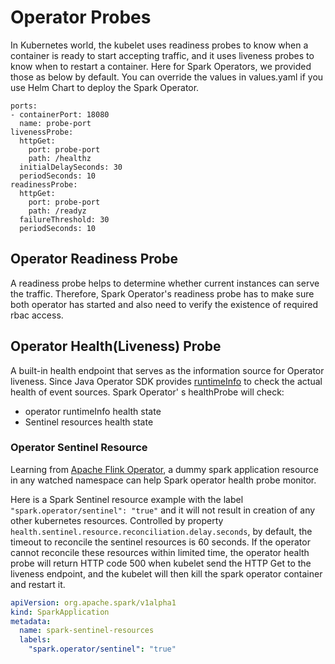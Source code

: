 <!--
Licensed to the Apache Software Foundation (ASF) under one
or more contributor license agreements.  See the NOTICE file
distributed with this work for additional information
regarding copyright ownership.  The ASF licenses this file
to you under the Apache License, Version 2.0 (the
"License"); you may not use this file except in compliance
with the License.  You may obtain a copy of the License at

  http://www.apache.org/licenses/LICENSE-2.0

Unless required by applicable law or agreed to in writing,
software distributed under the License is distributed on an
"AS IS" BASIS, WITHOUT WARRANTIES OR CONDITIONS OF ANY
KIND, either express or implied.  See the License for the
specific language governing permissions and limitations
under the License.
-->

# Operator Probes

In Kubernetes world, the kubelet uses readiness probes to know when a container is ready to
start accepting traffic, and it uses liveness probes to know when to restart a container. Here
for Spark Operators, we provided those as below by default. You can override the values in
values.yaml if you use Helm Chart to deploy the Spark Operator.

```
ports:
- containerPort: 18080
  name: probe-port
livenessProbe:
  httpGet:
    port: probe-port
    path: /healthz
  initialDelaySeconds: 30
  periodSeconds: 10
readinessProbe:
  httpGet:
    port: probe-port
    path: /readyz
  failureThreshold: 30
  periodSeconds: 10
```

## Operator Readiness Probe

A readiness probe helps to determine whether current instances can serve the traffic.
Therefore, Spark Operator's readiness probe has to make sure both operator has started and also
need to verify the existence of required rbac access.

## Operator Health(Liveness) Probe

A built-in health endpoint that serves as the information source for Operator liveness. Since
Java Operator SDK provides [runtimeInfo](https://javaoperatorsdk.io/docs/features#runtime-info)
to check the actual health of event sources. Spark Operator' s healthProbe will check:

* operator runtimeInfo health state
* Sentinel resources health state

### Operator Sentinel Resource

Learning
from [Apache Flink Operator](https://nightlies.apache.org/flink/flink-kubernetes-operator-docs-main/docs/operations/health/#canary-resources),
a dummy spark application resource in any watched namespace can help Spark operator health
probe monitor.

Here is a Spark Sentinel resource example with the label `"spark.operator/sentinel": "true"`
and it will not result in creation of any other kubernetes resources. Controlled by
property `health.sentinel.resource.reconciliation.delay.seconds`, by default, the timeout to
reconcile the sentinel resources is 60 seconds. If the operator cannot reconcile these
resources within limited time, the operator health probe will return HTTP code 500 when kubelet
send the HTTP Get to the liveness endpoint, and the
kubelet will then kill the spark operator container and restart it.

```yaml
apiVersion: org.apache.spark/v1alpha1
kind: SparkApplication
metadata:
  name: spark-sentinel-resources
  labels:
    "spark.operator/sentinel": "true"
```
